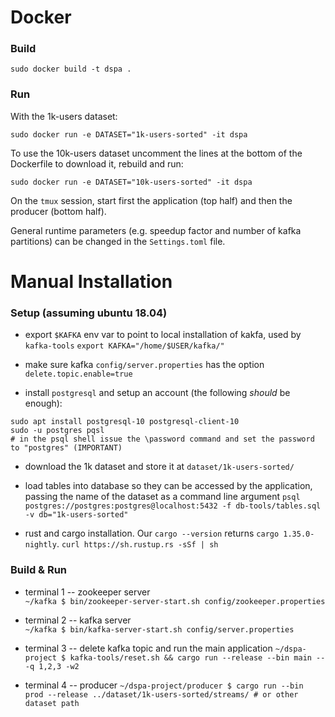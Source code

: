 # Docker

### Build

`sudo docker build -t dspa .`

### Run

With the 1k-users dataset:

`sudo docker run -e DATASET="1k-users-sorted" -it dspa`

To use the 10k-users dataset uncomment the lines at the bottom of the Dockerfile
to download it, rebuild and run:

`sudo docker run -e DATASET="10k-users-sorted" -it dspa`

On the `tmux` session, start first the application (top half)
and then the producer (bottom half).

General runtime parameters (e.g. speedup factor and number of kafka partitions)
can be changed in the `Settings.toml` file.

# Manual Installation 

### Setup (assuming ubuntu 18.04)

* export `$KAFKA` env var to point to local installation of kakfa, used by `kafka-tools`
`export KAFKA="/home/$USER/kafka/"`

* make sure kafka `config/server.properties` has the option `delete.topic.enable=true`

* install `postgresql` and setup an account (the following _should_ be enough):
```
sudo apt install postgresql-10 postgresql-client-10
sudo -u postgres pqsl
# in the psql shell issue the \password command and set the password to "postgres" (IMPORTANT)
```

* download the 1k dataset and store it at `dataset/1k-users-sorted/`

* load tables into database so they can be accessed by the application, passing the name of the
dataset as a command line argument
`psql postgres://postgres:postgres@localhost:5432 -f db-tools/tables.sql -v db="1k-users-sorted"`

* rust and cargo installation. Our `cargo --version` returns `cargo 1.35.0-nightly`.
`curl https://sh.rustup.rs -sSf | sh`


### Build & Run

* terminal 1 -- zookeeper server  
`~/kafka $ bin/zookeeper-server-start.sh config/zookeeper.properties`

* terminal 2 -- kafka server  
`~/kafka $ bin/kafka-server-start.sh config/server.properties`

* terminal 3 -- delete kafka topic and run the main application 
`~/dspa-project $ kafka-tools/reset.sh && cargo run --release --bin main -- -q 1,2,3 -w2`

* terminal 4 -- producer
`~/dspa-project/producer $ cargo run --bin prod --release ../dataset/1k-users-sorted/streams/ # or other dataset path`
